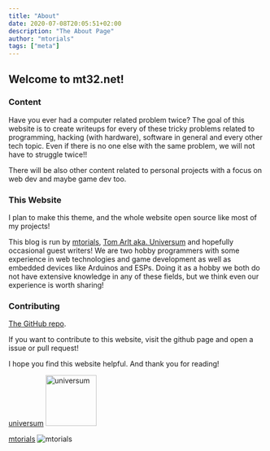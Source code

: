 ```yaml
---
title: "About"
date: 2020-07-08T20:05:51+02:00
description: "The About Page"
author: "mtorials"
tags: ["meta"]
---
```


## Welcome to mt32.net!

### Content

Have you ever had a computer related problem twice? The goal of this website is to
create writeups for every of these tricky problems related to programming, hacking (with hardware),
software in general and every other tech topic. Even if there is no one else with the same problem,
we will not have to struggle twice!!

There will be also other content related to personal projects with a focus on web dev and maybe game dev too.

### This Website

I plan to make this theme, and the whole website open source like most of my projects!

This blog is run by [mtorials](https://mtorials.de/), [Tom Arlt aka. Universum](http://universegame.de/)
and hopefully occasional guest writers! We are two hobby programmers with some experience in web technologies and game development as well as embedded devices like Arduinos and ESPs. Doing it as a hobby we both do not have extensive knowledge in any of these fields, but we think even our experience is worth sharing!

### Contributing

[The GitHub repo](https://github.com/mtorials/hugo-mt32).

If you want to contribute to this website, visit the github page and open a issue or pull request!

I hope you find this website helpful.
And thank you for reading!


[universum](http://universegame.de/)
<img src="/images/universum.png" alt="universum" width="100px"/>

[mtorials](https://mtorials.de/)
![mtorials](https://mtorials.de/logo.png)